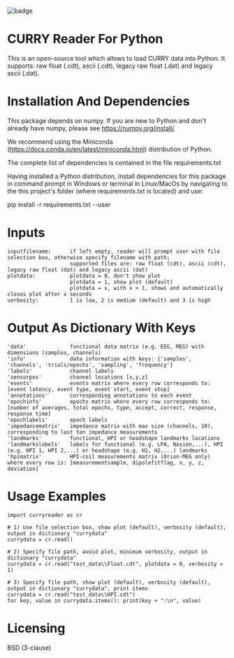 ![badge](https://github.com/neuroscan/curry-python-reader/actions/workflows/curryreader.yml/badge.svg?branch=fernandogasca-workflow-1)

# CURRY Reader For Python
This is an open-source tool which allows to load CURRY data into Python. It supports: raw float (.cdt), ascii (.cdt), legacy raw float (.dat) and legacy ascii (.dat).

# Installation And Dependencies	
This package depends on numpy. If you are new to Python and don't already have numpy, please see https://numpy.org/install/

We recommend using the Miniconda (https://docs.conda.io/en/latest/miniconda.html) distribution of Python.

The complete list of dependencies is contained in the file requirements.txt
	
Having installed a Python distribution, install dependencies for this package in command prompt in Windows or terminal in Linux/MacOs
by navigating to the this project's folder (where requirements.txt is located) and use:

pip install -r requirements.txt --user  
    
# Inputs
    inputfilename:	    if left empty, reader will prompt user with file selection box, otherwise specify filename with path;
                        supported files are: raw float (cdt), ascii (cdt), legacy raw float (dat) and legacy ascii (dat)
    plotdata:           plotdata = 0, don't show plot
                        plotdata = 1, show plot (default)  
                        plotdata = x, with x > 1, shows and automatically closes plot after x seconds
    verbosity:          1 is low, 2 is medium (default) and 3 is high

# Output As Dictionary With Keys
    'data'              functional data matrix (e.g. EEG, MEG) with dimensions (samples, channels)
    'info'              data information with keys: {'samples', 'channels', 'trials/epochs', 'sampling', 'frequency'}
    'labels'            channel labels
    'sensorpos'         channel locations [x,y,z]
    'events'            events matrix where every row corresponds to: [event latency, event type, event start, event stop]
    'annotations'       corresponding annotations to each event
    'epochinfo'         epochs matrix where every row corresponds to: [number of averages, total epochs, type, accept, correct, response, response time]
    'epochlabels'       epoch labels
    'impedancematrix'   impedance matrix with max size (channels, 10), corresponding to last ten impedance measurements
    'landmarks'         functional, HPI or headshape landmarks locations
    'landmarkslabels'   labels for functional (e.g. LPA, Nasion,...), HPI (e.g. HPI 1, HPI 2,...) or headshape (e.g. H1, H2,...) landmarks 
    'hpimatrix'         HPI-coil measurements matrix (Orion-MEG only) where every row is: [measurementsample, dipolefitflag, x, y, z, deviation] 
   
# Usage Examples
	import curryreader as cr

	# 1) Use file selection box, show plot (default), verbosity (default), output in dictionary "currydata"
	currydata = cr.read()

	# 2) Specify file path, avoid plot, minimum verbosity, output in dictionary "currydata"
	currydata = cr.read("test_data\\Float.cdt", plotdata = 0, verbosity = 1)

	# 3) Specify file path, show plot (default), verbosity (default), output in dictionary "currydata", print items
	currydata = cr.read("test_data\\HPI.cdt")
	for key, value in currydata.items(): print(key + ":\n", value)

# Licensing
BSD (3-clause)
